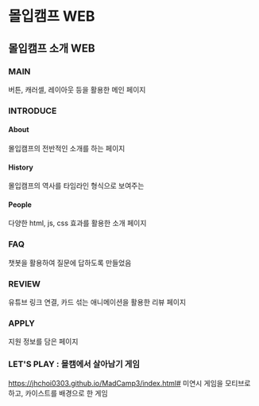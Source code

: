# 몰입캠프 WEB

## 몰입캠프 소개 WEB

### MAIN
 버튼, 캐러셀, 레이아웃 등을 활용한 메인 페이지
### INTRODUCE
#### About
 몰입캠프의 전반적인 소개를 하는 페이지
#### History
 몰입캠프의 역사를 타임라인 형식으로 보여주는 
#### People
 다양한 html, js, css 효과를 활용한 소개 페이지
### FAQ
 챗봇을 활용하여 질문에 답하도록 만들었음
### REVIEW
 유튜브 링크 연결, 카드 섞는 애니메이션을 활용한 리뷰 페이지
### APPLY
 지원 정보를 담은 페이지
### LET'S PLAY : 몰캠에서 살아남기 게임
 https://jhchoi0303.github.io/MadCamp3/index.html#
 미연시 게임을 모티브로 하고, 카이스트를 배경으로 한 게임
